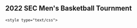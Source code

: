 ## 2022 SEC Men's Basketball Tournment

<html lang="en">
<head>
	<meta charset="UTF-8">
	<title>SEC Bracket</title>
	<body>
	</body>
	
    <style type="text/css">
    
</style>
	<script type="text/javascript" src="https://d3js.org/d3.v4.min.js"></script>
</head>
<body>
	
<script type="text/javascript">
	var margin = {top: 0, right: 50, bottom: 60, left:40};
	var width = 1500 - margin.left - margin.right;
	var height = 670 - margin.top - margin.bottom;

	var svg = d3.select('body')
		.append('svg')
		.attr('width', width + margin.left + margin.right)
		.attr('height', height + margin.top + margin.bottom)
        g = svg.append("g").attr("transform", "translate(" + margin.left + "," + margin.top + ")");
        var color = d3.scaleLinear()
            .domain([0,100])
            .range(["#b3b5ff","#0008ff"])
        var formatDecimal = d3.format(".1f")
        d3.csv("secBracket.csv", function(error, data) {
            data.forEach(function(d) {
                d.seed = +d.seed;
            d.position = +d.newPos*30;
            d.round = +d.round*150
            d.favorite = +d.favorite;
            d.winPct = +d.winPct*100;

            
           
        })
  //var keys = data.columns.slice(0,3);
console.log(data)
  //data.sort(function(a, b) { return b.total - a.total; });
  
  //z.domain(keys);
const bracket = g.append("g")
    .selectAll("g")
    .data(data)
    .enter().append("g")
    //team name boxes
  bracket
    .append("rect")
      .attr("x", function(d){return (d.round-150)*2})
      .attr("y", function(d) {return d.position-15})
      .attr("height", 30)
      .attr("width", 250)
      .style("fill", (d)=>color(d.winPct))
      .style("stroke","black")

      //team name text
      bracket.append("text")
      .attr("x", function(d){return (d.round-145)*2})
      .attr("y", function(d){return d.position+5})
      .attr("text-anchor","start")
      .style('fill',"white")
      .text((d)=>`${d.seed}) ${d.team}`)
      
//win prob box
      bracket
    .append("rect")
      .attr("x", function(d){return (d.round-50)*2})
      .attr("y", function(d) {return d.position-15})
      .attr("height", 30)
      .attr("width", 50)
      .style("fill", (d)=>color(d.winPct))
      .style("stroke","black")
//win prob %
      bracket.append("text")
      .attr("x", function(d){return (d.round-47.5)*2})
      .attr("y", function(d){return d.position+5})
      .attr("text-anchor","start")
      /*.style("font-weight",function(d){
          if(d.round/150 <= d.winner){return "bold"}
          else{return ""}
      })*/
      .style('fill',"white")
      .text((d)=>`${formatDecimal(d.winPct)}%`)

//horizontal bracket lines
      bracket.append("line")
      .attr("x1",function(d){return d.round+(d.round/2  )})
      .attr("x2",function(d){return (2*(d.round)+80)})
      .attr("y1",function(d){return d.position-15})
      .attr("y2",function(d){return d.position-15})
      .style("stroke", function(d){
          if(d.favorite < 1){return "black"}
          else{return "none"}})

          //vertical bracket lines
          bracket.append("line")
      .attr("x1",function(d){return 2*(d.round)+80})
      .attr("x2",function(d){return 2*(d.round)+80})
      .attr("y1",function(d){return d.position-15})
      .attr("y2",function(d){
          if(d.direction == "up"){return (d.position)-30-((d.round^2)+(2^(1.5*d.round-150)))/10}
          if(d.direction == "down"){return (d.position)+((d.round^2)+(2^(1.55*d.round-150)))/10}
          else{{return d.position-15}}})
      .style("stroke","black" )

      //regions

      regions = [
  {region: "SEC",x: 720,   position: 12.5*30+10}
]
      console.log(regions)
     const region = g.append("g")
    .selectAll("g")
    .data(regions)
    .enter().append("g")
    region.append("text")
    .attr("x",function(d){return d.x})
    .attr("y",function(d){return d.position})
    .text(function(d){return d.region})
    .attr("text-anchor","middle")
    .style("font-size","80px")
    .style("font-weight",'BOLD')
    .style("font-style","italic")

          


})

</script>
	
</body>
</html>